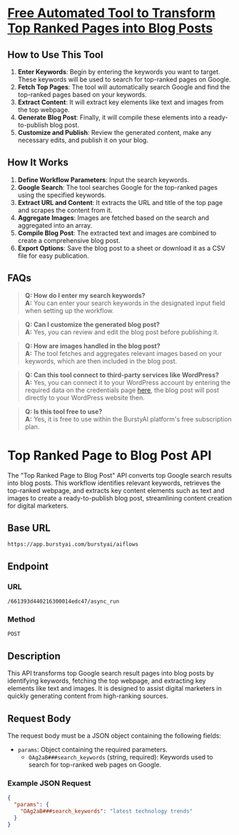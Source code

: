 # [Free Automated Tool to Transform Top Ranked Pages into Blog Posts](https://burstyai.com)

## How to Use This Tool

1. **Enter Keywords**: Begin by entering the keywords you want to target. These keywords will be used to search for top-ranked pages on Google.
2. **Fetch Top Pages**: The tool will automatically search Google and find the top-ranked pages based on your keywords.
3. **Extract Content**: It will extract key elements like text and images from the top webpage.
4. **Generate Blog Post**: Finally, it will compile these elements into a ready-to-publish blog post.
5. **Customize and Publish**: Review the generated content, make any necessary edits, and publish it on your blog.

## How It Works

1. **Define Workflow Parameters**: Input the search keywords.
2. **Google Search**: The tool searches Google for the top-ranked pages using the specified keywords.
3. **Extract URL and Content**: It extracts the URL and title of the top page and scrapes the content from it.
4. **Aggregate Images**: Images are fetched based on the search and aggregated into an array.
5. **Compile Blog Post**: The extracted text and images are combined to create a comprehensive blog post.
6. **Export Options**: Save the blog post to a sheet or download it as a CSV file for easy publication.

## FAQs

> **Q: How do I enter my search keywords?**  
> **A:** You can enter your search keywords in the designated input field when setting up the workflow.

> **Q: Can I customize the generated blog post?**  
> **A:** Yes, you can review and edit the blog post before publishing it.

> **Q: How are images handled in the blog post?**  
> **A:** The tool fetches and aggregates relevant images based on your keywords, which are then included in the blog post.

> **Q: Can this tool connect to third-party services like WordPress?**  
> **A:** Yes, you can connect it to your WordPress account by entering the required data on the credentials page [here](https://app.burstyai.com/user/api-key), the blog post will post directly to your WordPress website then.

> **Q: Is this tool free to use?**  
> **A:** Yes, it is free to use within the BurstyAI platform's free subscription plan.

# Top Ranked Page to Blog Post API

The "Top Ranked Page to Blog Post" API converts top Google search results into blog posts. This workflow identifies relevant keywords, retrieves the top-ranked webpage, and extracts key content elements such as text and images to create a ready-to-publish blog post, streamlining content creation for digital marketers.

## Base URL

`https://app.burstyai.com/burstyai/aiflows`

## Endpoint

### URL
`/661393d440216300014edc47/async_run`

### Method
`POST`

## Description

This API transforms top Google search result pages into blog posts by identifying keywords, fetching the top webpage, and extracting key elements like text and images. It is designed to assist digital marketers in quickly generating content from high-ranking sources.

## Request Body

The request body must be a JSON object containing the following fields:

- `params`: Object containing the required parameters.
  - `OAg2aB###search_keywords` (string, required): Keywords used to search for top-ranked web pages on Google.

### Example JSON Request

```json
{
  "params": {
    "OAg2aB###search_keywords": "latest technology trends"
  }
}
